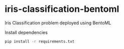 # iris-classification-bentoml
Iris Classification problem deployed using BentoML

Install dependencies

```sh
pip install -r requirements.txt
```